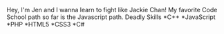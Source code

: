 Hey, I'm Jen and I wanna learn to fight like Jackie Chan!
My favorite Code School path so far is the Javascript path.
Deadly Skills
*C++
*JavaScript
*PHP
*HTML5
*CSS3
*C#
